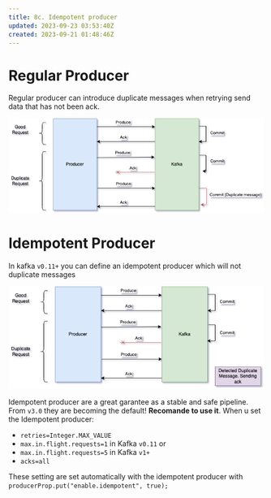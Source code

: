 ```yaml
---
title: 8c. Idempotent producer
updated: 2023-09-23 03:53:40Z
created: 2023-09-21 01:48:46Z
---
```


# Regular Producer

Regular producer can introduce duplicate messages when retrying send data that has not been ack.

![aa8892da98f89eee694372c5498e1123.png](./_resources/aa8892da98f89eee694372c5498e1123.png)

# Idempotent Producer

In kafka `v0.11+` you can define an idempotent producer which will not duplicate messages

![51a4e94326fa263ccc0ca43f47f58ec8.png](./_resources/51a4e94326fa263ccc0ca43f47f58ec8.png)

Idempotent producer are a great garantee as a stable and safe pipeline. From `v3.0` they are becoming the default! **Recomande to use it**.
When u set the Idempotent producer:

-   `retries=Integer.MAX_VALUE`
-   `max.in.flight.requests=1` in Kafka `v0.11` or
-   `max.in.flight.requests=5` in Kafka `v1+`
-   `acks=all`

These setting are set automatically with the idempotent producer with `producerProp.put("enable.idempotent", true);`
